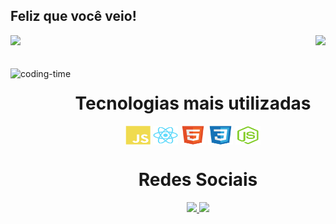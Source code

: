 ## Feliz que você veio!

<div>
  <img  height="180em" src="https://github-readme-stats.vercel.app/api?username=thaynalp&show_icons=true&theme=great-gatsby&include_all_commits=true&count_private=true"/>
  <img align="right" height="180em" src="https://github-readme-stats.vercel.app/api/top-langs/?username=thaynalp&layout=compact&langs_count=16&theme=great-gatsby"/>
</div>
<br>

<div  align="center"> 
  <div style="display: inline_block"><br>
    <img align="left" height="250" alt="coding-time" src="https://media.giphy.com/media/L1R1tvI9svkIWwpVYr/giphy.gif">
    <h1 align="center">Tecnologias mais utilizadas</h1>
    <img align="center" height="30" width="40" alt="js-icon"  src="https://raw.githubusercontent.com/devicons/devicon/master/icons/javascript/javascript-plain.svg">
    <img align="center" height="30" width="40" alt="react-icon" src="https://raw.githubusercontent.com/devicons/devicon/master/icons/react/react-original.svg">
    <img align="center" height="30" width="40" alt="html-icon" src="https://raw.githubusercontent.com/devicons/devicon/master/icons/html5/html5-original.svg">
    <img align="center" height="30" width="40" alt="css-icon" src="https://raw.githubusercontent.com/devicons/devicon/master/icons/css3/css3-original.svg">
    <img align="center" height="30" width="40" alt="nodejs-icon" src="https://raw.githubusercontent.com/devicons/devicon/master/icons/nodejs/nodejs-original.svg">
   </div>

  <div>
   <h1 align="center">Redes Sociais</h1>
     <a href = "https://www.linkedin.com/in/thaynalp/">
      <img width="25" src="https://user-images.githubusercontent.com/112887006/228399091-94f77a04-e41f-48cd-b062-145525bafb63.png">
    </a>
    <a href = "mailto: thaynalp.rj@hotmail.com">
      <img width="30" src="https://user-images.githubusercontent.com/112887006/228398879-32dcaa79-0223-4095-b025-d94ddb58a366.png">
    </a>
</div>
  
  

<!-- ![Snake animation](https://github.com/thaynalp/thaynalp/blob/output/github-contribution-grid-snake.svg) -->
